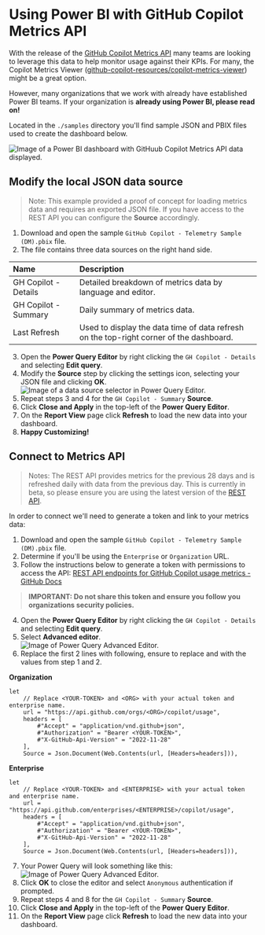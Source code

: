 # Using Power BI with GitHub Copilot Metrics API
With the release of the [GitHub Copilot Metrics API](https://github.blog/changelog/2024-04-23-github-copilot-metrics-api-now-available-in-public-beta/) many teams are looking to leverage this data to help monitor usage against their KPIs. For many, the Copilot Metrics Viewer ([github-copilot-resources/copilot-metrics-viewer](https://github.com/github-copilot-resources/copilot-metrics-viewer)) might be a great option. 

However, many organizations that we work with already have established Power BI teams. If your organization is **already using Power BI, please read on!**

Located in the  `./samples` directory you'll find sample JSON and PBIX files used to create the dashboard below.

![Image of a Power BI dashboard with GitHuub Copilot Metrics API data displayed.](https://github.com/jasonmoodie/pbi-4-ghcopilot/blob/main/assets/Sample_PBI.png)

## Modify the local JSON data source
> Note: This example provided a proof of concept for loading metrics data and requires an exported JSON file. If you have access to the REST API you can configure the **Source** accordingly.

1. Download and open the sample `GitHub Copilot - Telemetry Sample (DM).pbix` file.
2. The file contains three data sources on the right hand side.

| Name                  | Description                                            |
| :-------------------- | :----------------------------------------------------- |
| GH Copilot - Details  | Detailed breakdown of metrics data by language and editor. |
| GH Copilot - Summary  | Daily summary of metrics data.                       |
| Last Refresh          | Used to display the data time of data refresh on the top-right corner of the dashboard. |

3. Open the **Power Query Editor** by right clicking the `GH Copilot - Details` and selecting **Edit query**. 
4. Modify the **Source** step by clicking the settings icon, selecting your JSON file and clicking **OK**.  
   ![Image of a data source selector in Power Query Editor.](https://github.com/jasonmoodie/pbi-4-ghcopilot/blob/main/assets/Modify_JSON_source.png)
6. Repeat steps 3 and 4 for the `GH Copilot - Summary` **Source**.
7. Click **Close and Apply** in the top-left of the **Power Query Editor**.
8. On the **Report View** page click **Refresh** to load the new data into your dashboard.
9. **Happy Customizing!**

## Connect to Metrics API
> Notes: The REST API provides metrics for the previous 28 days and is refreshed daily with data from the previous day. This is currently in beta, so please ensure you are using the latest version of the [REST API](https://docs.github.com/en/rest/copilot/copilot-usage).

In order to connect we'll need to generate a token and link to your metrics data:
1. Download and open the sample `GitHub Copilot - Telemetry Sample (DM).pbix` file.
2. Determine if you'll be using the `Enterprise` or `Organization` URL.
3. Follow the instructions below to generate a token with permissions to access the API:
   [REST API endpoints for GitHub Copilot usage metrics - GitHub Docs](https://docs.github.com/en/rest/copilot/copilot-usage)
>**IMPORTANT: Do not share this token and ensure you follow you organizations security policies.**
4. Open the **Power Query Editor** by right clicking the `GH Copilot - Details` and selecting **Edit query**. 
5. Select **Advanced editor**.  
   ![Image of Power Query Advanced Editor.](https://github.com/jasonmoodie/pbi-4-ghcopilot/blob/main/assets/Advanced_editor.png)
6. Replace the first 2 lines with following, ensure to replace <YOUR-TOKEN> and <ORG> with the values from step 1 and 2.  
  
**Organization**
  ```powerquery
  let
      // Replace <YOUR-TOKEN> and <ORG> with your actual token and enterprise name.
      url = "https://api.github.com/orgs/<ORG>/copilot/usage",
      headers = [
          #"Accept" = "application/vnd.github+json",
          #"Authorization" = "Bearer <YOUR-TOKEN>",
          #"X-GitHub-Api-Version" = "2022-11-28"
      ],
      Source = Json.Document(Web.Contents(url, [Headers=headers])),
  ```
**Enterprise**
  ```powerquery
  let
      // Replace <YOUR-TOKEN> and <ENTERPRISE> with your actual token and enterprise name.
      url = "https://api.github.com/enterprises/<ENTERPRISE>/copilot/usage",
      headers = [
          #"Accept" = "application/vnd.github+json",
          #"Authorization" = "Bearer <YOUR-TOKEN>",
          #"X-GitHub-Api-Version" = "2022-11-28"
      ],
      Source = Json.Document(Web.Contents(url, [Headers=headers])),
  ```
7. Your Power Query will look something like this:  
   ![Image of Power Query Advanced Editor.](https://github.com/jasonmoodie/pbi-4-ghcopilot/blob/main/assets/Advanced_editor_query.png)
8. Click **OK** to close the editor and select `Anonymous` authentication if prompted.
9. Repeat steps 4 and 8 for the `GH Copilot - Summary` **Source**.
10. Click **Close and Apply** in the top-left of the **Power Query Editor**.
11. On the **Report View** page click **Refresh** to load the new data into your dashboard.




